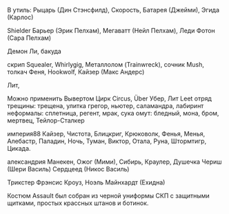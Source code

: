 В утиль:
Рыцарь (Дин Стэнсфилд), Скорость, Батарея (Джейми), Эгида (Карлос)

Shielder Барьер (Эрик Пелхам), Мегаватт (Нейл Пелхам), Леди Фотон (Сара Пелхам)

Демон Ли, бакуда

скрип Squealer, Whirlygig, Металлолом (Trainwreck), сочник Mush, толкач
Феня, Hookwolf, Кайзер (Макс Андерс)

Лит, 

Можно применить Вывертом
Цирк Circus, Über Убер, Лит Leet
отряд трещины: трещена, улитка грегор, ньютер, саламандра, лабиринт
неформалы: сплетница, регент, мрак, сука
омут: бледный, мона, бром, мертвец, 
Тейлор-Сталкер

империя88
 Кайзер, Чистота, Блицкриг, Крюковолк, Фенья, Менья, Алебастр, Паладин, Ночь, Туман, Виктор, Отала, Руна, Штормтигр, Цикада.

александрия 
Манекен, Ожог (Мими), Сибирь, Краулер, Душечка Чериш (Шери Василь) 
Сердцеед (Никос Василь)

Трикстер Фрэнсис Кроуз, Ноэль Майнхардт (Ехидна)









  Костюм Assault был собран из черной униформы СКП с защитными щитками, простых крассных штанов и ботинок.